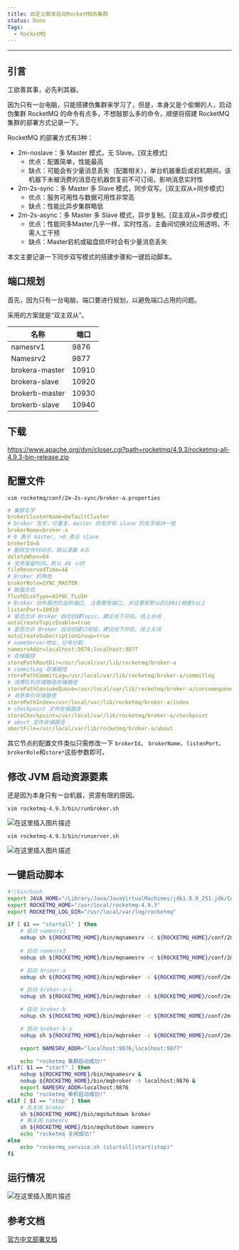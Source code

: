 ```yaml
---
title: 自定义脚本启动RocketMQ伪集群
status: Done
Tags:
  - RocketMQ
---
```


---

## 引言

工欲善其事，必先利其器。

因为只有一台电脑，只能搭建伪集群来学习了，但是，本身又是个偷懒的人，启动伪集群 RocketMQ 的命令有点多，不想敲那么多的命令，顺便将搭建 RocketMQ 集群的部署方式记录一下。

RocketMQ 的部署方式有3种：

- 2m-noslave：多 Master 模式，无 Slave。[双主模式]
  - 优点：配置简单，性能最高
  - 缺点：可能会有少量消息丢失（配置相关），单台机器重启或宕机期间，该机器下未被消费的消息在机器恢复前不可订阅，影响消息实时性
- 2m-2s-sync：多 Master 多 Slave 模式，同步双写。[双主双从+同步模式]
  - 优点：服务可用性与数据可用性非常高
  - 缺点：性能比异步集群略低
- 2m-2s-async：多 Master 多 Slave 模式，异步复制。[双主双从+异步模式]
  - 优点：性能同多Master几乎一样，实时性高，主备间切换对应用透明，不需人工干预
  - 缺点：Master宕机或磁盘损坏时会有少量消息丢失

本文主要记录一下同步双写模式的搭建步骤和一键启动脚本。

## 端口规划

首先，因为只有一台电脑，端口要进行规划，以避免端口占用的问题。

采用的方案就是“双主双从”。

| 名称           | 端口  |
| -------------- | ----- |
| namesrv1       | 9876  |
| Namesrv2       | 9877  |
| brokera-master | 10910 |
| brokera-slave  | 10920 |
| brokerb-master | 10930 |
| brokerb-slave  | 10940 |

## 下载

https://www.apache.org/dyn/closer.cgi?path=rocketmq/4.9.3/rocketmq-all-4.9.3-bin-release.zip

## 配置文件

```shell
vim rocketmq/conf/2m-2s-sync/broker-a.properties
```

```yaml
# 集群名字
brokerClusterName=DefaultCluster
# broker 名字，可重复，master 的名字和 slave 的名字保持一致
brokerName=broker-a
# 0 表示 master, >0 表示 slave 
brokerId=0
# 删除文件时间点，默认凌晨 4点
deleteWhen=04
# 文件保留时间，默认 48 小时
fileReservedTime=48
# Broker 的角色
brokerRole=SYNC_MASTER
# 刷盘方式
flushDiskType=ASYNC_FLUSH
# Broker 对外服务的监听端口, 注意需改端口, 并且要和默认的10911相差5以上
listenPort=10910
# 是否允许 Broker 自动创建Topic，建议线下开启，线上关闭
autoCreateTopicEnable=true
# 是否允许 Broker 自动创建订阅组，建议线下开启，线上关闭
autoCreateSubscriptionGroup=true
# nameServer地址，分号分割
namesrvAddr=localhost:9876;localhost:9877
# 存储路径
storePathRootDir=/usr/local/var/lib/rocketmq/broker-a
# commitLog 存储路径
storePathCommitLog=/usr/local/var/lib/rocketmq/broker-a/commitlog
# 消费队列存储路径存储路径
storePathConsumeQueue=/usr/local/var/lib/rocketmq/broker-a/consumequeue
# 消息索引存储路径
storePathIndex=/usr/local/var/lib/rocketmq/broker-a/index
# checkpoint 文件存储路径
storeCheckpoint=/usr/local/var/lib/rocketmq/broker-a/checkpoint
# abort 文件存储路径
abortFile=/usr/local/var/lib/rocketmq/broker-a/about
```

其它节点的配置文件类似只需修改一下 `brokerId`、 `brokerName`、`listenPort`、`brokerRole`和`store*`这些参数即可。

## 修改 JVM 启动资源要素

还是因为本身只有一台机器，资源有限的原因。

```shell
vim rocketmq-4.9.3/bin/runbroker.sh
```
![在这里插入图片描述](https://img-blog.csdnimg.cn/cc067714781b47d383fc10ca2a0f20ba.png?x-oss-process=image/watermark,type_d3F5LXplbmhlaQ,shadow_50,text_Q1NETiBA5LiA5bm05pil5Y-I5p2l,size_20,color_FFFFFF,t_70,g_se,x_16#pic_center)

```shell
vim rocketmq-4.9.3/bin/runserver.sh
```
![在这里插入图片描述](https://img-blog.csdnimg.cn/ed031d9968684db092c627feaa671bc7.png?x-oss-process=image/watermark,type_d3F5LXplbmhlaQ,shadow_50,text_Q1NETiBA5LiA5bm05pil5Y-I5p2l,size_20,color_FFFFFF,t_70,g_se,x_16#pic_center)


## 一键启动脚本

```bash
#!/bin/bash
export JAVA_HOME="/Library/Java/JavaVirtualMachines/jdk1.8.0_251.jdk/Contents/Home"
export ROCKETMQ_HOME="/usr/local/rocketmq-4.9.3"
export ROCKETMQ_LOG_DIR="/usr/local/var/log/rocketmq"

if [ $1 == "startall" ] then
    # 启动 namesrv1
    nohup sh ${ROCKETMQ_HOME}/bin/mqnamesrv -c ${ROCKETMQ_HOME}/conf/2m-2s-sync/namesrv-1.properties > ${ROCKETMQ_LOG_DIR}/mqnamesrv1.log 2>&1 &
    
    # 启动 namesrv2
    nohup sh ${ROCKETMQ_HOME}/bin/mqnamesrv -c ${ROCKETMQ_HOME}/conf/2m-2s-sync/namesrv-2.properties > ${ROCKETMQ_LOG_DIR}/mqnamesrv2.log 2>&1 &

    # 启动 broker-a
    nohup sh ${ROCKETMQ_HOME}/bin/mqbroker -c ${ROCKETMQ_HOME}/conf/2m-2s-sync/broker-a.properties > ${ROCKETMQ_LOG_DIR}/broker-a.log 2>&1 &

    # 启动 broker-a-s
    nohup sh ${ROCKETMQ_HOME}/bin/mqbroker -c ${ROCKETMQ_HOME}/conf/2m-2s-sync/broker-a-s.properties > ${ROCKETMQ_LOG_DIR}/broker-a-s.log 2>&1 &

    # 启动 broker-b
    nohup sh ${ROCKETMQ_HOME}/bin/mqbroker -c ${ROCKETMQ_HOME}/conf/2m-2s-sync/broker-b.properties > ${ROCKETMQ_LOG_DIR}/broker-b.log 2>&1 &

    # 启动 broker-b-s
    nohup sh ${ROCKETMQ_HOME}/bin/mqbroker -c ${ROCKETMQ_HOME}/conf/2m-2s-sync/broker-b-s.properties > ${ROCKETMQ_LOG_DIR}/broker-b-s.log 2>&1 &

    export NAMESRV_ADDR="localhost:9876;localhost:9877"

    echo "rocketmq 集群启动成功!"
elif[ $1 == "start" ] then 
    nohup ${ROCKETMQ_HOME}/bin/mqnamesrv &
    nohup ${ROCKETMQ_HOME}/bin/mqbroker -n localhost:9876 &
    export NAMESRV_ADDR=localhost:9876
    echo "rocketmq 单机启动成功!"
elif [ $1 == "stop" ] then 
    # 先关闭 broker
    sh ${ROCKETMQ_HOME}/bin/mqshutdown broker
    # 再关闭 namesrv
    sh ${ROCKETMQ_HOME}/bin/mqshutdown namesrv
    echo "rocketmq 关闭成功!"
else 
    echo "rockermq_service.sh (startall|start|stop)"
fi
```

## 运行情况

![在这里插入图片描述](https://img-blog.csdnimg.cn/b68b8843c5e84174acaa1f3e214db8ed.png?x-oss-process=image/watermark,type_d3F5LXplbmhlaQ,shadow_50,text_Q1NETiBA5LiA5bm05pil5Y-I5p2l,size_12,color_FFFFFF,t_70,g_se,x_16#pic_center)


## 参考文档

[官方中文部署文档](https://github.com/apache/rocketmq/blob/master/docs/cn/operation.md)